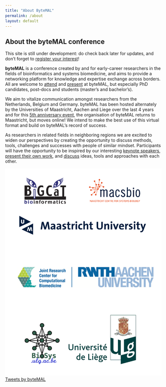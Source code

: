 ```yaml
---
title: "About ByteMAL"
permalink: /about
layout: default
---
```


<div class="row">
  <div class="col-sm-8 px-3">
    <h2 id="about-the-bytemal-conference">About the byteMAL conference</h2>
    <p>This site is still under development: do check back later for updates, and don’t forget to 
    <a href="/bytemal-2020/register">register your interest</a>!</p>
    <p><strong>byteMAL</strong> is a conference created by and for early-career researchers in the fields of bioinformatics and systems biomedicine, 
    and aims to provide a networking platform for knowledge and expertise exchange across borders. 
    All are welcome to <a href="/bytemal-2020/register">attend</a> and <a href="/bytemal-2020/submit">present</a> at
    byteMAL, but especially PhD candidates, post-docs and students (master’s and bachelor’s).</p>
    <p>We aim to vitalize communication amongst researchers from the Netherlands, Belgium and Germany. 
    byteMAL has been hosted alternately by the Universities of Maastricht, Aachen and
    Liege over the last 4 years and for this <a href="/bytemal-2020/program">5th anniversary event</a>, 
    the organisation of byteMAL returns to Maastricht, but moves online! We intend to make the best use of this virtual format and build on byteMAL’s record of success.</p>
    <p>As researchers in related fields in neighboring regions we are excited to widen our perspectives by creating the opportunity to discuss methods, 
    tools, challenges and successes with people of similar mindset. 
    Participants will have the opportunity to be inspired by our interesting <a href="/bytemal-2020/program">keynote speakers</a>, 
    <a href="/bytemal-2020/submit">present their own work</a>, and <a href="/bytemal-2020/register">discuss</a> ideas, tools and approaches with each other.</p>
    <img src="images/institute_logos.png" alt="institute logos">
  </div>
  
  <div class="col-sm-4 px-3">
    <a class="twitter-timeline" data-lang="en" data-height="800" data-dnt="true" data-theme="dark" href="https://twitter.com/byteMAL?ref_src=twsrc%5Etfw">Tweets by byteMAL</a> <script async src="https://platform.twitter.com/widgets.js" charset="utf-8"></script>  
  </div>
  
</div>
  






